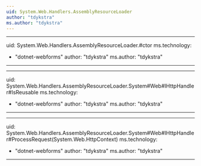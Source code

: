 ```yaml
---
uid: System.Web.Handlers.AssemblyResourceLoader
author: "tdykstra"
ms.author: "tdykstra"
---
```


---
uid: System.Web.Handlers.AssemblyResourceLoader.#ctor
ms.technology: 
  - "dotnet-webforms"
author: "tdykstra"
ms.author: "tdykstra"
---

---
uid: System.Web.Handlers.AssemblyResourceLoader.System#Web#IHttpHandler#IsReusable
ms.technology: 
  - "dotnet-webforms"
author: "tdykstra"
ms.author: "tdykstra"
---

---
uid: System.Web.Handlers.AssemblyResourceLoader.System#Web#IHttpHandler#ProcessRequest(System.Web.HttpContext)
ms.technology: 
  - "dotnet-webforms"
author: "tdykstra"
ms.author: "tdykstra"
---
